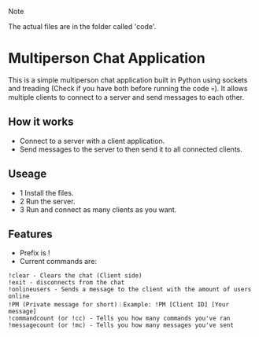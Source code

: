 > [!NOTE]
> The actual files are in the folder called 'code'.

# Multiperson Chat Application

This is a simple multiperson chat application built in Python using sockets and treading (Check if you have both before running the code 💀). It allows multiple clients to connect to a server and send messages to each other.

## How it works
- Connect to a server with a client application.
- Send messages to the server to then send it to all connected clients.

## Useage

- 1 Install the files.
- 2 Run the server.
- 3 Run and connect as many clients as you want.

## Features

- Prefix is !
- Current commands are:
```
!clear - Clears the chat (Client side)
!exit - disconnects from the chat
!onlineusers - Sends a message to the client with the amount of users online
!PM (Private message for short)︱Example: !PM [Client ID] [Your message]
!commandcount (or !cc) - Tells you how many commands you've ran
!messagecount (or !mc) - Tells you how many messages you've sent
```
